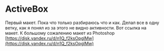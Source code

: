 # ActiveBox
Первый макет. Пока что только разбираюсь что и как. Делал все в одну ветку, как я понял из за этого не видно активности.
Вот ссылка на макет. К большому сожалению макет из Photoshop 
[https://disk.yandex.ru/d/n1Q_f2ksOpglMw](https://disk.yandex.ru/d/n1Q_f2ksOpglMw)
